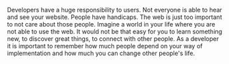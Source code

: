 Developers have a huge responsibility to users. Not everyone is able to hear
and see your website. People have handicaps. The web is just too important to
not care about those people. Imagine a world in your life where you are not
able to use the web. It would not be that easy for you to learn something new,
to discover great things, to connect with other people. As a developer it is
important to remember how much people depend on your way of implementation and
how much you can change other people's life.
